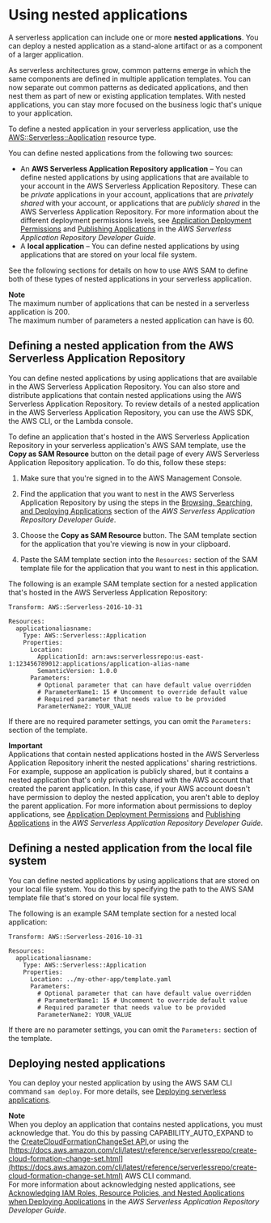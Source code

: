 # Using nested applications<a name="serverless-sam-template-nested-applications"></a>

A serverless application can include one or more **nested applications**\. You can deploy a nested application as a stand\-alone artifact or as a component of a larger application\. 

As serverless architectures grow, common patterns emerge in which the same components are defined in multiple application templates\. You can now separate out common patterns as dedicated applications, and then nest them as part of new or existing application templates\. With nested applications, you can stay more focused on the business logic that's unique to your application\.

To define a nested application in your serverless application, use the [AWS::Serverless::Application](https://docs.aws.amazon.com/serverless-application-model/latest/developerguide/sam-resource-application.html) resource type\.

You can define nested applications from the following two sources:
+ An **AWS Serverless Application Repository application** – You can define nested applications by using applications that are available to your account in the AWS Serverless Application Repository\. These can be *private* applications in your account, applications that are *privately shared* with your account, or applications that are *publicly shared* in the AWS Serverless Application Repository\. For more information about the different deployment permissions levels, see [Application Deployment Permissions](https://docs.aws.amazon.com/serverlessrepo/latest/devguide/serverless-app-consuming-applications.html#application-deployment-permissions) and [Publishing Applications](https://docs.aws.amazon.com/serverlessrepo/latest/devguide/serverless-app-publishing-applications.html) in the *AWS Serverless Application Repository Developer Guide*\.
+ A **local application** – You can define nested applications by using applications that are stored on your local file system\.

See the following sections for details on how to use AWS SAM to define both of these types of nested applications in your serverless application\.

**Note**  
The maximum number of applications that can be nested in a serverless application is 200\.  
The maximum number of parameters a nested application can have is 60\.

## Defining a nested application from the AWS Serverless Application Repository<a name="serverless-sam-template-nested-applications-how-to-serverlessrepo"></a>

You can define nested applications by using applications that are available in the AWS Serverless Application Repository\. You can also store and distribute applications that contain nested applications using the AWS Serverless Application Repository\. To review details of a nested application in the AWS Serverless Application Repository, you can use the AWS SDK, the AWS CLI, or the Lambda console\.

To define an application that's hosted in the AWS Serverless Application Repository in your serverless application's AWS SAM template, use the **Copy as SAM Resource** button on the detail page of every AWS Serverless Application Repository application\. To do this, follow these steps:

1. Make sure that you're signed in to the AWS Management Console\.

1. Find the application that you want to nest in the AWS Serverless Application Repository by using the steps in the [Browsing, Searching, and Deploying Applications](https://docs.aws.amazon.com/serverlessrepo/latest/devguide/serverless-app-consuming-applications.html#browse-and-search-applications                         ) section of the *AWS Serverless Application Repository Developer Guide*\.

1. Choose the **Copy as SAM Resource** button\. The SAM template section for the application that you're viewing is now in your clipboard\.

1. Paste the SAM template section into the `Resources:` section of the SAM template file for the application that you want to nest in this application\.

The following is an example SAM template section for a nested application that's hosted in the AWS Serverless Application Repository:

```
Transform: AWS::Serverless-2016-10-31

Resources:
  applicationaliasname:
    Type: AWS::Serverless::Application
    Properties:
      Location:
        ApplicationId: arn:aws:serverlessrepo:us-east-1:123456789012:applications/application-alias-name
        SemanticVersion: 1.0.0
      Parameters:
        # Optional parameter that can have default value overridden
        # ParameterName1: 15 # Uncomment to override default value
        # Required parameter that needs value to be provided
        ParameterName2: YOUR_VALUE
```

If there are no required parameter settings, you can omit the `Parameters:` section of the template\.

**Important**  
Applications that contain nested applications hosted in the AWS Serverless Application Repository inherit the nested applications' sharing restrictions\.   
For example, suppose an application is publicly shared, but it contains a nested application that's only privately shared with the AWS account that created the parent application\. In this case, if your AWS account doesn't have permission to deploy the nested application, you aren't able to deploy the parent application\. For more information about permissions to deploy applications, see [Application Deployment Permissions](https://docs.aws.amazon.com/serverlessrepo/latest/devguide/serverless-app-consuming-applications.html#application-deployment-permissions) and [Publishing Applications](https://docs.aws.amazon.com/serverlessrepo/latest/devguide/serverless-app-publishing-applications.html) in the *AWS Serverless Application Repository Developer Guide*\.

## Defining a nested application from the local file system<a name="serverless-sam-template-nested-applications-how-to-local-app"></a>

You can define nested applications by using applications that are stored on your local file system\. You do this by specifying the path to the AWS SAM template file that's stored on your local file system\.

The following is an example SAM template section for a nested local application:

```
Transform: AWS::Serverless-2016-10-31

Resources:
  applicationaliasname:
    Type: AWS::Serverless::Application
    Properties:
      Location: ../my-other-app/template.yaml
      Parameters:
        # Optional parameter that can have default value overridden
        # ParameterName1: 15 # Uncomment to override default value
        # Required parameter that needs value to be provided
        ParameterName2: YOUR_VALUE
```

If there are no parameter settings, you can omit the `Parameters:` section of the template\.

## Deploying nested applications<a name="serverless-sam-templates-nested-applications-deploying"></a>

You can deploy your nested application by using the AWS SAM CLI command `sam deploy`\. For more details, see [Deploying serverless applications](serverless-deploying.md)\.

**Note**  
When you deploy an application that contains nested applications, you must acknowledge that\. You do this by passing CAPABILITY\_AUTO\_EXPAND to the [CreateCloudFormationChangeSet API](https://docs.aws.amazon.com/goto/WebAPI/serverlessrepo-2017-09-08/CreateCloudFormationChangeSet),or using the [https://docs.aws.amazon.com/cli/latest/reference/serverlessrepo/create-cloud-formation-change-set.html](https://docs.aws.amazon.com/cli/latest/reference/serverlessrepo/create-cloud-formation-change-set.html) AWS CLI command\.  
For more information about acknowledging nested applications, see [Acknowledging IAM Roles, Resource Policies, and Nested Applications when Deploying Applications](https://docs.aws.amazon.com/serverlessrepo/latest/devguide/acknowledging-application-capabilities.html) in the *AWS Serverless Application Repository Developer Guide*\.